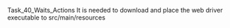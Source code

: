 Task_40_Waits_Actions
It is needed to download and place the web driver executable to src/main/resources
